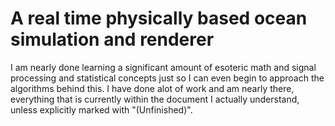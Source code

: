 # A real time physically based ocean simulation and renderer

I am nearly done learning a significant amount of esoteric math and signal processing and statistical concepts just so I can even begin to approach the algorithms behind this. I have done alot of work and am nearly there, everything that is currently within the document I actually understand, unless explicitly marked with "(Unfinished)".
